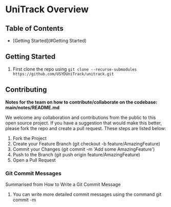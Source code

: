 # UniTrack Overview

## Table of Contents
- [Getting Started](#Getting Started)

## Getting Started

1. First clone the repo using `git clone --recurse-submodules https://github.com/USYDUniTrack/unitrack.git`

## Contributing

**Notes for the team on how to contribute/collaborate on the codebase: main/notes/README.md**

We welcome any collaboration and contributions from the public to this open source project. If you have a suggestion that would make this better, please fork the repo and create a pull request. These steps are listed below:

1. Fork the Project
2. Create your Feature Branch (git checkout -b feature/AmazingFeature)
3. Commit your Changes (git commit -m 'Add some AmazingFeature')
4. Push to the Branch (git push origin feature/AmazingFeature)
5. Open a Pull Request

### Git Commit Messages

Summarised from How to Write a Git Commit Message

1. You can write more detailed commit messages using the command git commit -m <title> -m <description>. However, most commits should be short and concise (see this guy's commit history for inspiration). General rule of thumb is to limit subject lines and/or single-line commits to 50 characters.
2. Capitalise the subject line.
3. Do not end the subject line with a full stop.
4. Use the "imperative mood" in the subject line (written as if you're giving a command). e.g. Merge branch 'myfeature', Remove deprecated methods, Update getting started documentation and NOT Changing behavior of urls() function.


## Members and Contact
- Parth Barghava
- Devanshi Mirchanda
- Jenny Maria Tan
- Udit Samant

- Antriksh Dhand
